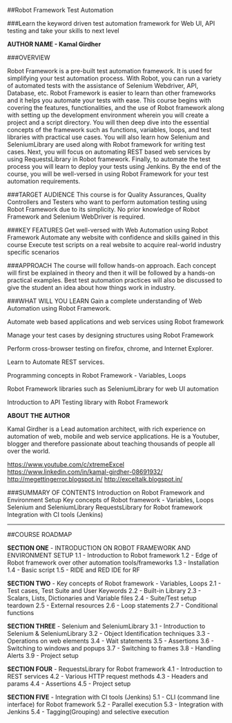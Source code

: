 
##Robot Framework Test Automation

###Learn the keyword driven test automation framework for Web UI, API testing and take your skills to next level

**AUTHOR NAME - Kamal Girdher**

###OVERVIEW

Robot Framework is a pre-built test automation framework. It is used for simplifying your test automation process. With Robot, you can run a variety of automated tests with the assistance of Selenium Webdriver, API, Database, etc. Robot Framework is easier to learn than other frameworks and it helps you automate your tests with ease. 
This course begins with covering the features, functionalities, and the use of Robot framework along with setting up the development environment wherein you will create a project and a script directory. You will then deep dive into the essential concepts of the framework such as functions, variables, loops, and test libraries with practical use cases. You will also learn how Selenium and SeleniumLibrary are used along with Robot framework for writing test cases. Next, you will focus on automating REST based web services by using  RequestsLibrary in Robot framework. Finally, to automate the test process you will learn to deploy your tests using Jenkins.
By the end of the course, you will be well-versed in using Robot Framework for your test automation requirements. 


###TARGET AUDIENCE
This course is for Quality Assurances, Quality Controllers and Testers who want to perform automation testing using Robot Framework due to its simplicity. No prior knowledge of Robot Framework and Selenium WebDriver is required.


###KEY FEATURES
Get well-versed with Web Automation using Robot Framework
Automate any website with confidence and skills gained in this course
Execute test scripts on a real website to acquire real-world industry specific scenarios


###APPROACH
The course will follow hands-on approach. Each concept will first be explained in theory and then it will be followed by a hands-on practical examples.  Best test automation practices will also be discussed to give the student an idea about how things work in industry.


###WHAT WILL YOU LEARN
Gain a complete understanding of Web Automation using Robot Framework.

Automate web based applications and web services using Robot framework

Manage your test cases by designing structures using Robot Framework

Perform cross-browser testing on firefox, chrome, and Internet Explorer.

Learn to Automate REST services.

Programming concepts in Robot Framework - Variables, Loops

Robot Framework libraries such as SeleniumLibrary for web UI automation

Introduction to API Testing library with Robot Framework

**ABOUT THE AUTHOR**

Kamal Girdher is a Lead automation architect, with rich experience on automation of web, mobile and web service applications. He is a Youtuber, blogger and therefore passionate about teaching thousands of people all over the world.

https://www.youtube.com/c/xtremeExcel
https://www.linkedin.com/in/kamal-girdher-08691932/
http://megettingerror.blogspot.in/
http://exceltalk.blogspot.in/


###SUMMARY OF CONTENTS
 Introduction on Robot Framework and Environment Setup
 Key concepts of Robot framework - Variables, Loops
 Selenium and SeleniumLibrary
 RequestsLibrary for Robot framework
 Integration with CI tools (Jenkins)



--------------------------------------------


##COURSE ROADMAP

**SECTION ONE** - INTRODUCTION ON ROBOT FRAMEWORK AND ENVIRONMENT SETUP
1.1 - Introduction to Robot framework
1.2 - Edge of Robot framework over other automation tools/frameworks
1.3 - Installation
1.4 - Basic script
1.5 - RIDE and RED IDE for RF


**SECTION TWO** - Key concepts of Robot framework - Variables, Loops
2.1 - Test cases, Test Suite and User Keywords
2.2 - Built-in Library
2.3 - Scalars, Lists, Dictionaries and Variable files
2.4 - Suite/Test setup teardown
2.5 - External resources
2.6 - Loop statements
2.7 - Conditional functions


**SECTION THREE** - Selenium and SeleniumLibrary
3.1 - Introduction to Selenium & SeleniumLibrary
3.2 - Object Identification techniques
3.3 - Operations on web elements
3.4 - Wait statements
3.5 - Assertions
3.6 - Switching to windows and popups
3.7 - Switching to frames
3.8 - Handling Alerts
3.9 - Project setup


**SECTION FOUR** - RequestsLibrary for Robot framework
4.1 - Introduction to REST services
4.2 - Various HTTP request methods
4.3 - Headers and params
4.4 - Assertions
4.5 - Project setup


**SECTION FIVE** - Integration with CI tools (Jenkins)
5.1 - CLI (command line interface) for Robot framework
5.2 - Parallel execution
5.3 - Integration with Jenkins
5.4 - Tagging(Grouping) and selective execution

